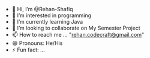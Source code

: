- 👋 Hi, I’m @Rehan-Shafiq
- 👀 I’m interested in programming
- 🌱 I’m currently learning Java
- 💞️ I’m looking to collaborate on My Semester Project
- 📫 How to reach me ... "rehan.codecraft@gmail.com" 
- 😄 Pronouns: He/His
- ⚡ Fun fact: ...

<!---
Rehancodecraft/Rehancodecraft is a ✨ special ✨ repository because its `README.md` (this file) appears on your GitHub profile.
You can click the Preview link to take a look at your changes.
--->
